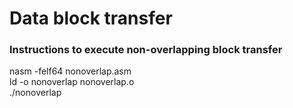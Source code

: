 # Data block transfer
### Instructions to execute non-overlapping block transfer
nasm -felf64 nonoverlap.asm
<br>
ld -o nonoverlap nonoverlap.o
<br>
./nonoverlap
